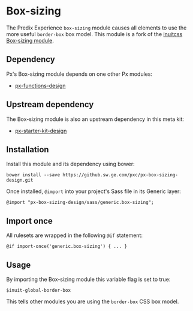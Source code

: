 # Box-sizing

The Predix Experience `box-sizing` module causes all elements to use the more useful `border-box` box model. This module is a fork of the [inuitcss Box-sizing module](https://github.com/inuitcss/generic.box-sizing).

## Dependency

Px's Box-sizing module depends on one other Px modules:

* [px-functions-design](https://github.sw.ge.com/pxc/px-functions-design)

## Upstream dependency

The Box-sizing module is also an upstream dependency in this meta kit:

* [px-starter-kit-design](https://github.sw.ge.com/pxc/px-starter-kit-design)

## Installation

Install this module and its dependency using bower:

    bower install --save https://github.sw.ge.com/pxc/px-box-sizing-design.git

Once installed, `@import` into your project's Sass file in its Generic layer:

    @import "px-box-sizing-design/sass/generic.box-sizing";

## Import once

All rulesets are wrapped in the following `@if` statement:

    @if import-once('generic.box-sizing') { ... }

## Usage

By importing the Box-sizing module this variable flag is set to true:

    $inuit-global-border-box

This tells other modules you are using the `border-box` CSS box model.
